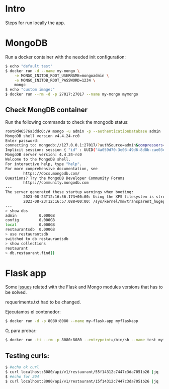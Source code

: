 # Intro
Steps for run locally the app.

# MongoDB
Run a docker container with the needed init configuration:

```bash
$ echo "default test"
$ docker run -d --name my-mongo \
	-e MONGO_INITDB_ROOT_USERNAME=mongoadmin \
	-e MONGO_INITDB_ROOT_PASSWORD=1234 \
	mongo
$ echo "custom image:"
$ docker run --rm -d -p 27017:27017 --name my-mongo mymongo
```

## Check MongDB container
Run the following commands to check the mongodb status:

```bash
root@d46576a3ddc0:/# mongo -u admin -p --authenticationDatabase admin
MongoDB shell version v4.4.24-rc0
Enter password:
connecting to: mongodb://127.0.0.1:27017/?authSource=admin&compressors=disabled&gssapiServiceName=mongodb
Implicit session: session { "id" : UUID("4a059d70-3e03-49d6-8d8b-cae03c5e699a") }
MongoDB server version: 4.4.24-rc0
Welcome to the MongoDB shell.
For interactive help, type "help".
For more comprehensive documentation, see
        https://docs.mongodb.com/
Questions? Try the MongoDB Developer Community Forums
        https://community.mongodb.com
---
The server generated these startup warnings when booting:
        2023-08-23T12:16:56.173+00:00: Using the XFS filesystem is strongly recommended with the WiredTiger storage engine. See http://dochub.mongodb.org/core/prodnotes-filesystem
        2023-08-23T12:16:57.088+00:00: /sys/kernel/mm/transparent_hugepage/enabled is 'always'. We suggest setting it to 'never'
---
> show dbs
admin          0.000GB
config         0.000GB
local          0.000GB
restaurantsdb  0.000GB
> use restaurantsdb
switched to db restaurantsdb
> show collections
restaurant
> db.restaurant.find()
```

# Flask app

Some [issues](https://stackoverflow.com/questions/76570896/importerror-cannot-import-name-jsonencoder-from-flask-json) related with the Flask and Mongo modules versions that has to be solved.

requeriments.txt had to be changed.

Ejecutamos el contenedor:

```bash
$ docker run -d -p 8080:8080 --name my-flask-app myflaskapp
```

O, para probar:

```bash
$ docker run -ti --rm -p 8080:8080 --entrypoint=/bin/sh --name test myflaskapp
```

## Testing curls:

``` bash
$ #echo ok curl
$ curl localhost:8080/api/v1/restaurant/55f14312c7447c3da7051b26 |jq
$ #echo for 204
$ curl localhost:8080/api/v1/restaurant/15f14312c7447c3da7051b26 |jq
```